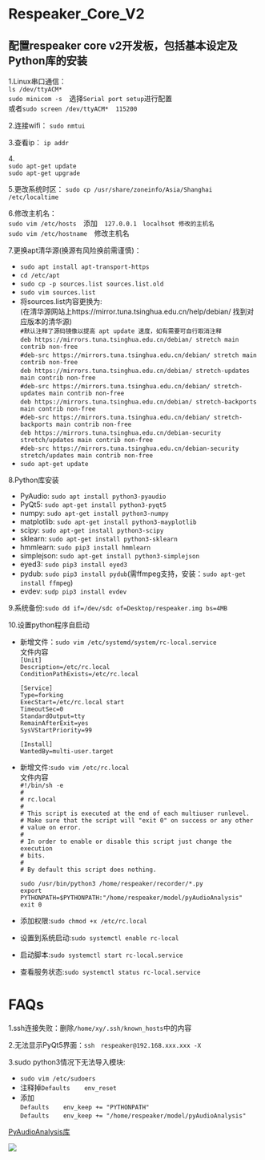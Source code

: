 # Respeaker_Core_V2
配置respeaker core v2开发板，包括基本设定及Python库的安装
----------------------------------------------------
1.Linux串口通信：<br>
 `ls /dev/ttyACM*`<br>
 `sudo minicom -s`　选择`Serial port setup`进行配置<br>
 或者`sudo screen /dev/ttyACM*  115200`

2.连接wifi： `sudo nmtui`

3.查看ip： `ip addr`

4.<br>`sudo apt-get update`<br> `sudo apt-get upgrade`

5.更改系统时区： `sudo cp /usr/share/zoneinfo/Asia/Shanghai /etc/localtime`

6.修改主机名：<br>
`sudo vim /etc/hosts`　添加　`127.0.0.1　localhsot 修改的主机名`<br>
`sudo vim /etc/hostname`　修改主机名

7.更换apt清华源(换源有风险换前需谨慎)：<br>
  * `sudo apt install apt-transport-https`<br>
  * `cd /etc/apt`<br>
  * `sudo cp -p sources.list sources.list.old`<br>
  * `sudo vim sources.list`<br>
  * 将sources.list内容更换为:<br>
  (在清华源网站上https://mirror.tuna.tsinghua.edu.cn/help/debian/ 找到对应版本的清华源)<br>
   `#默认注释了源码镜像以提高 apt update 速度，如有需要可自行取消注释`<br>
   `deb https://mirrors.tuna.tsinghua.edu.cn/debian/ stretch main contrib non-free`<br>
   `#deb-src https://mirrors.tuna.tsinghua.edu.cn/debian/ stretch main contrib non-free`<br>
   `deb https://mirrors.tuna.tsinghua.edu.cn/debian/ stretch-updates main contrib non-free`<br>
   `#deb-src https://mirrors.tuna.tsinghua.edu.cn/debian/ stretch-updates main contrib non-free`<br>
   `deb https://mirrors.tuna.tsinghua.edu.cn/debian/ stretch-backports main contrib non-free`<br>
   `#deb-src https://mirrors.tuna.tsinghua.edu.cn/debian/ stretch-backports main contrib non-free`<br>
   `deb https://mirrors.tuna.tsinghua.edu.cn/debian-security stretch/updates main contrib non-free`<br>
   `#deb-src https://mirrors.tuna.tsinghua.edu.cn/debian-security stretch/updates main contrib non-free`<br>
  * `sudo apt-get update`<br>

8.Python库安装
  * PyAudio: `sudo apt install python3-pyaudio`<br>
  * PyQt5: `sudo apt-get install python3-pyqt5`<br>
  * numpy: `sudo apt-get install python3-numpy`<br>
  * matplotlib: `sudo apt-get install python3-mayplotlib`<br>
  * scipy: `sudo apt-get install python3-scipy`<br>
  * sklearn: `sudo apt-get install python3-sklearn`<br>
  * hmmlearn: `sudo pip3 install hmmlearn`<br>
  * simplejson: `sudo apt-get install python3-simplejson`<br>
  * eyed3: `sudo pip3 install eyed3`<br>
  * pydub: `sudo pip3 install pydub`(需ffmpeg支持，安装：`sudo apt-get install ffmpeg`) <br>
  * evdev: `sudp pip3 install evdev`<br>

9.系统备份:`sudo dd if=/dev/sdc of=Desktop/respeaker.img bs=4MB`<br>

10.设置python程序自启动
* 新增文件：`sudo vim /etc/systemd/system/rc-local.service`<br>
	 文件内容<br>
 `[Unit]`<br>
`Description=/etc/rc.local`<br>
`ConditionPathExists=/etc/rc.local`<br>

	`[Service]`<br>
`Type=forking`<br>
`ExecStart=/etc/rc.local start`<br>
`TimeoutSec=0`<br>
`StandardOutput=tty`<br>
`RemainAfterExit=yes`<br>
`SysVStartPriority=99`<br>
 
	`[Install]`<br>
`WantedBy=multi-user.target`<br>
* 新增文件:`sudo vim /etc/rc.local`<br>
  文件内容<br>
 `#!/bin/sh -e`<br>
  `#`<br>
  `# rc.local`<br>
  `#`<br>
  `# This script is executed at the end of each multiuser runlevel.`<br>
  `# Make sure that the script will "exit 0" on success or any other`<br>
  `# value on error.`<br>
  `#`<br>
  `# In order to enable or disable this script just change the execution`<br>
  `# bits.`<br>
  `#`<br>
  `# By default this script does nothing.`<br>

  `sudo /usr/bin/python3 /home/respeaker/recorder/*.py`<br>
  `export PYTHONPATH=$PYTHONPATH:"/home/respeaker/model/pyAudioAnalysis"`<br>
  `exit 0`<br>
  
 * 添加权限:`sudo chmod +x /etc/rc.local`
 * 设置到系统启动:`sudo systemctl enable rc-local`
 * 启动脚本:`sudo systemctl start rc-local.service`
 * 查看服务状态:`sudo systemctl status rc-local.service`
  
# FAQs
1.ssh连接失败：删除`/home/xy/.ssh/known_hosts`中的内容

2.无法显示PyQt5界面：`ssh　respeaker@192.168.xxx.xxx -X`

3.sudo python3情况下无法导入模块:<br>
  * `sudo vim /etc/sudoers`<br>
  * 注释掉`Defaults    env_reset`<br>
  * 添加<br>
  `Defaults    env_keep += "PYTHONPATH"`<br>
  `Defaults    env_keep += "/home/respeaker/model/pyAudioAnalysis"`<br>
 
[PyAudioAnalysis库](https://github.com/tyiannak/pyAudioAnalysis)

![](https://timgsa.baidu.com/timg?image&quality=80&size=b9999_10000&sec=1544368789184&di=062d69406e794ae6d836b7ca387a6563&imgtype=0&src=http%3A%2F%2Fimgsrc.baidu.com%2Fforum%2Fw%3D580%2Fsign%3D3d21336dfb039245a1b5e107b795a4a8%2F277603d3d539b600c41cca17ee50352ac45cb7fd.jpg)  
